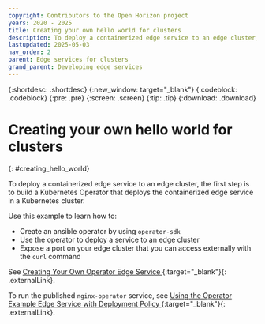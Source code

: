 ```yaml
---
copyright: Contributors to the Open Horizon project
years: 2020 - 2025
title: Creating your own hello world for clusters
description: To deploy a containerized edge service to an edge cluster, the first step is to build a Kubernetes Operator that deploys the containerized edge service in a Kubernetes cluster.
lastupdated: 2025-05-03
nav_order: 2
parent: Edge services for clusters
grand_parent: Developing edge services
---
```


{:shortdesc: .shortdesc}
{:new_window: target="_blank"}
{:codeblock: .codeblock}
{:pre: .pre}
{:screen: .screen}
{:tip: .tip}
{:download: .download}

# Creating your own hello world for clusters
{: #creating_hello_world}

To deploy a containerized edge service to an edge cluster, the first step is to build a Kubernetes Operator that deploys the containerized edge service in a Kubernetes cluster.

Use this example to learn how to:

* Create an ansible operator by using `operator-sdk`
* Use the operator to deploy a service to an edge cluster
* Expose a port on your edge cluster that you can access externally with the `curl` command

See [Creating Your Own Operator Edge Service ](https://github.com/open-horizon/examples/blob/master/edge/services/nginx-operator/CreateService.md){:target="_blank"}{: .externalLink}.

To run the published `nginx-operator` service, see [Using the Operator Example Edge Service with Deployment Policy ](https://github.com/open-horizon/examples/tree/master/edge/services/nginx-operator#using-operator-policy){:target="_blank"}{: .externalLink}.
